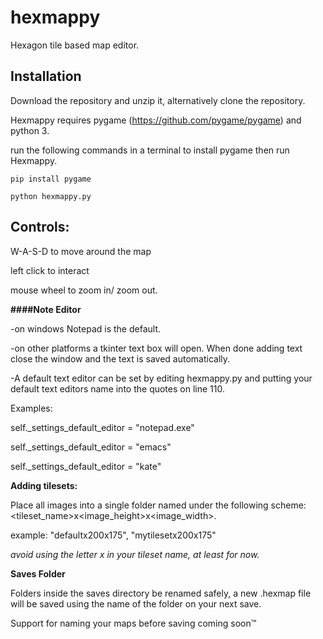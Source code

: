 # hexmappy
Hexagon tile based map editor.

## Installation

Download the repository and unzip it, alternatively clone the repository.

Hexmappy requires pygame (https://github.com/pygame/pygame) and python 3.

run the following commands in a terminal to install pygame then run Hexmappy.
```
pip install pygame
```
```
python hexmappy.py
```


## Controls:

W-A-S-D to move around the map

left click to interact

mouse wheel to zoom in/ zoom out.

**####Note Editor**

-on windows Notepad is the default.

-on other platforms a tkinter text box will open. When done adding text close the window and the text is saved automatically.

-A default text editor can be set by editing hexmappy.py and putting your default text editors name into the quotes on line 110.

Examples:

self._settings_default_editor = "notepad.exe"

self._settings_default_editor = "emacs"

self._settings_default_editor = "kate"



**Adding tilesets:** 

Place all images into a single folder named under the following scheme: <tileset_name>x<image_height>x<image_width>.

example: "defaultx200x175", "mytilesetx200x175"

*avoid using the letter x in your tileset name, at least for now.*

**Saves Folder**

Folders inside the saves directory be renamed safely, a new .hexmap file will be saved using the name of the folder on your next save.

Support for naming your maps before saving coming soon™
